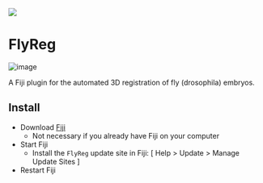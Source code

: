 [![](https://travis-ci.com/tischi/fly-reg.svg?branch=master)](https://travis-ci.com/tischi/fly-reg)

# FlyReg

![image](https://user-images.githubusercontent.com/2157566/101806447-43ee2f80-3b14-11eb-8212-45ff4059c12e.png)

A Fiji plugin for the automated 3D registration of fly (drosophila) embryos.

## Install

- Download [Fiji](https://fiji.sc/)
  - Not necessary if you already have Fiji on your computer
- Start Fiji
  - Install the `FlyReg` update site in Fiji: [ Help > Update > Manage Update Sites ]
- Restart Fiji
